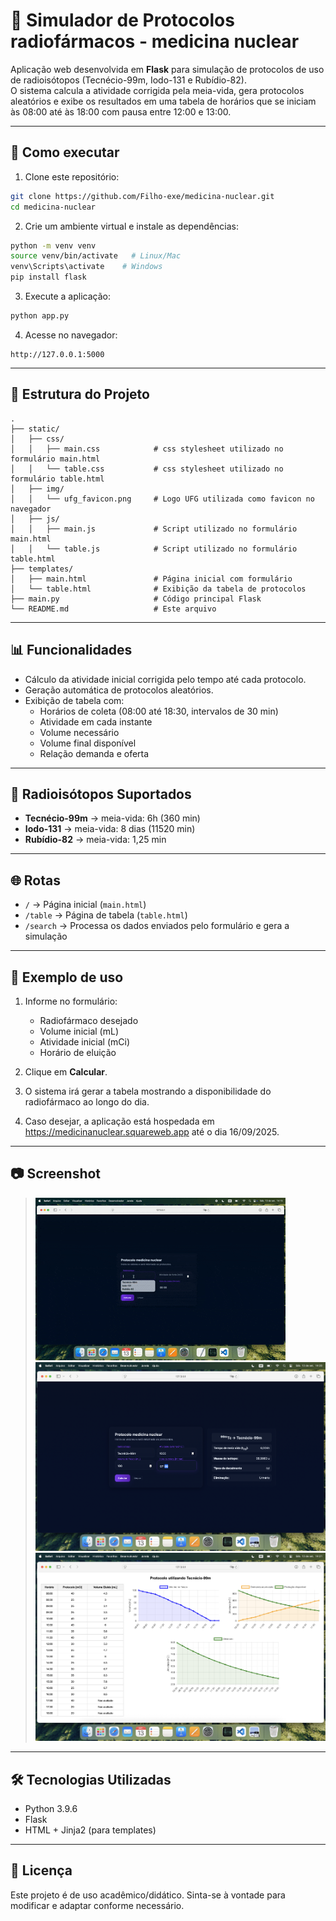 # 💊 Simulador de Protocolos radiofármacos - medicina nuclear

Aplicação web desenvolvida em **Flask** para simulação de protocolos de uso de radioisótopos
(Tecnécio-99m, Iodo-131 e Rubídio-82).  
O sistema calcula a atividade corrigida pela meia-vida, gera protocolos aleatórios e exibe os resultados em uma tabela de horários que
se iniciam às 08:00 até às 18:00 com pausa entre 12:00 e 13:00.

---

## 🚀 Como executar

1. Clone este repositório:

```bash
git clone https://github.com/Filho-exe/medicina-nuclear.git
cd medicina-nuclear
```

2. Crie um ambiente virtual e instale as dependências:

```bash
python -m venv venv
source venv/bin/activate   # Linux/Mac
venv\Scripts\activate    # Windows
pip install flask
```

3. Execute a aplicação:

```bash
python app.py
```

4. Acesse no navegador:

```
http://127.0.0.1:5000
```

---

## 📂 Estrutura do Projeto

```
.
├── static/
│   ├── css/
│   │   ├── main.css            # css stylesheet utilizado no formulário main.html
│   │   └── table.css           # css stylesheet utilizado no formulário table.html
│   ├── img/
│   │   └── ufg_favicon.png     # Logo UFG utilizada como favicon no navegador
│   ├── js/
│   │   ├── main.js             # Script utilizado no formulário main.html
│   │   └── table.js            # Script utilizado no formulário table.html
├── templates/          
│   ├── main.html               # Página inicial com formulário
│   └── table.html              # Exibição da tabela de protocolos
├── main.py                     # Código principal Flask
└── README.md                   # Este arquivo
```

---

## 📊 Funcionalidades

- Cálculo da atividade inicial corrigida pelo tempo até cada protocolo.
- Geração automática de protocolos aleatórios.
- Exibição de tabela com:
  - Horários de coleta (08:00 até 18:30, intervalos de 30 min)
  - Atividade em cada instante
  - Volume necessário
  - Volume final disponível
  - Relação demanda e oferta

---

## 🧪 Radioisótopos Suportados

- **Tecnécio-99m** → meia-vida: 6h (360 min)
- **Iodo-131** → meia-vida: 8 dias (11520 min)
- **Rubídio-82** → meia-vida: 1,25 min

---

## 🌐 Rotas

- `/` → Página inicial (`main.html`)
- `/table` → Página de tabela (`table.html`)
- `/search` → Processa os dados enviados pelo formulário e gera a simulação

---

## 📝 Exemplo de uso

1. Informe no formulário:
   - Radiofármaco desejado
   - Volume inicial (mL)
   - Atividade inicial (mCi)
   - Horário de eluição

2. Clique em **Calcular**.

3. O sistema irá gerar a tabela mostrando a disponibilidade do radiofármaco ao longo do dia.

4. Caso desejar, a aplicação está hospedada em https://medicinanuclear.squareweb.app até o dia 16/09/2025.

---

## 📷 Screenshot

> ![Logo UFG](screenshots/gif01.gif)
> ![Logo UFG](screenshots/photo01.png)
> ![Logo UFG](screenshots/photo02.png)
---

## 🛠️ Tecnologias Utilizadas

- Python 3.9.6
- Flask
- HTML + Jinja2 (para templates)

---

## 📜 Licença

Este projeto é de uso acadêmico/didático.
Sinta-se à vontade para modificar e adaptar conforme necessário.

